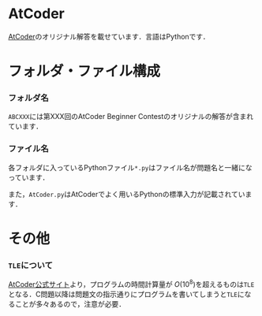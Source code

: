 # AtCoder
[AtCoder](https://atcoder.jp/?lang=ja)のオリジナル解答を載せています．言語はPythonです．

# フォルダ・ファイル構成

### フォルダ名
`ABCXXX`には第XXX回のAtCoder Beginner Contestのオリジナルの解答が含まれています．

### ファイル名
各フォルダに入っているPythonファイル`*.py`はファイル名が問題名と一緒になっています．

また，`AtCoder.py`はAtCoderでよく用いるPythonの標準入力が記載されています．

# その他
### `TLE`について
[AtCoder公式サイト](https://atcoder.jp/contests/apg4b/tasks/APG4b_cb?lang=ja)より，プログラムの時間計算量が $O\left(10^8\right)$を超えるものは`TLE`となる．C問題以降は問題文の指示通りにプログラムを書いてしまうと`TLE`になることが多々あるので，注意が必要．
